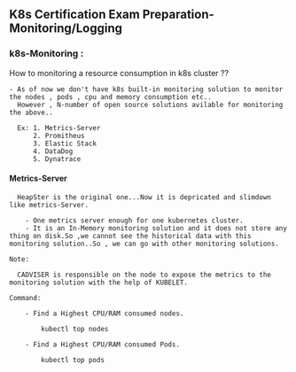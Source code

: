 ## K8s Certification Exam Preparation-Monitoring/Logging

### k8s-Monitoring : 

  How to monitoring a resource consumption in k8s cluster ??
  
    - As of now we don't have k8s built-in monitoring solution to monitor the nodes , pods , cpu and memory consumption etc..
      However , N-number of open source solutions avilable for monitoring the above..
      
      Ex: 1. Metrics-Server 
          2. Promitheus
          3. Elastic Stack
          4. DataDog
          5. Dynatrace

#### Metrics-Server

      HeapSter is the original one...Now it is depricated and slimdown like metrics-Server.
      
        - One metrics server enough for one kubernetes cluster.
        - It is an In-Memory monitoring solution and it does not store any thing on disk.So ,we cannot see the historical data with this monitoring solution..So , we can go with other monitoring solutions.

    Note: 
    
      CADVISER is responsible on the node to expose the metrics to the monitoring solution with the help of KUBELET.
    
    Command: 
    
        - Find a Highest CPU/RAM consumed nodes.

            kubectl top nodes

        - Find a Highest CPU/RAM consumed Pods.

            kubectl top pods
      
      

